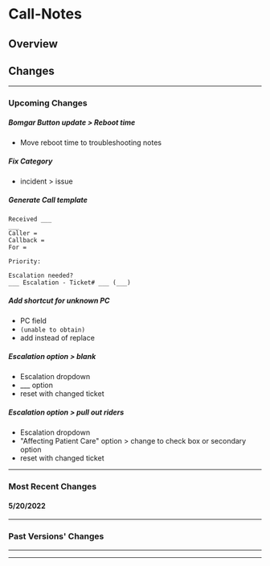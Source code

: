 # Call-Notes
## Overview
## Changes
---
### Upcoming Changes

##### Bomgar Button update > Reboot time
 - Move reboot time to troubleshooting notes
##### Fix Category
 - incident > issue
##### Generate Call template
```
Received ___
___
Caller = 
Callback = 
For = 

Priority:

Escalation needed?
___ Escalation - Ticket# ___ (___)
```
##### Add shortcut for unknown PC
 - PC field
 - `(unable to obtain)`
 - add instead of replace
##### Escalation option > blank
 - Escalation dropdown
 - ___ option
 - reset with changed ticket
##### Escalation option > pull out riders
 - Escalation dropdown
 - "Affecting Patient Care" option > change to check box or secondary option
 - reset with changed ticket
---
### Most Recent Changes
#### 5/20/2022

---
### Past Versions' Changes
---
---
